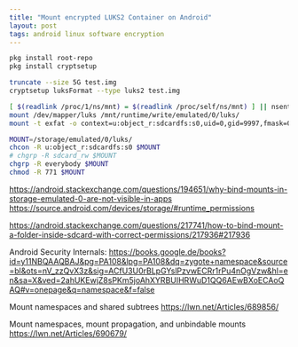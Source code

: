```yaml
---
title: "Mount encrypted LUKS2 Container on Android"
layout: post
tags: android linux software encryption
---
```

```sh
pkg install root-repo
pkg install cryptsetup
```

```sh
truncate --size 5G test.img
cryptsetup luksFormat --type luks2 test.img
```


```sh
[ $(readlink /proc/1/ns/mnt) = $(readlink /proc/self/ns/mnt) ] || nsenter -t 1 -m /system/bin/sh
mount /dev/mapper/luks /mnt/runtime/write/emulated/0/luks/
mount -t exfat -o context=u:object_r:sdcardfs:s0,uid=0,gid=9997,fmask=0117,dmask=0006 /dev/mapper/luks $MOUNT

MOUNT=/storage/emulated/0/luks/
chcon -R u:object_r:sdcardfs:s0 $MOUNT
# chgrp -R sdcard_rw $MOUNT
chgrp -R everybody $MOUNT
chmod -R 771 $MOUNT


```
https://android.stackexchange.com/questions/194651/why-bind-mounts-in-storage-emulated-0-are-not-visible-in-apps
https://source.android.com/devices/storage/#runtime_permissions

https://android.stackexchange.com/questions/217741/how-to-bind-mount-a-folder-inside-sdcard-with-correct-permissions/217936#217936

Android Security Internals:
https://books.google.de/books?id=y11NBQAAQBAJ&pg=PA108&lpg=PA108&dq=zygote+namespace&source=bl&ots=nV_zzQvX3z&sig=ACfU3U0rBLpGYslPzvwECRr1rPu4nOgVzw&hl=en&sa=X&ved=2ahUKEwjZ8sPKm5joAhXYRBUIHRWuD1QQ6AEwBXoECAoQAQ#v=onepage&q=namespace&f=false

Mount namespaces and shared subtrees
https://lwn.net/Articles/689856/

Mount namespaces, mount propagation, and unbindable mounts
https://lwn.net/Articles/690679/